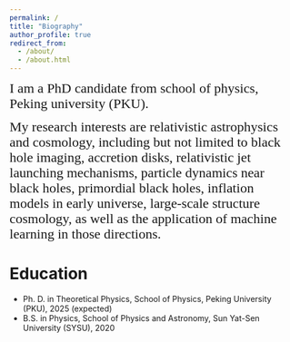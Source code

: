 ```yaml
---
permalink: /
title: "Biography"
author_profile: true
redirect_from: 
  - /about/
  - /about.html
---
```


<font face="Times New Roman" size=5> I am a PhD candidate from school of physics, Peking university (PKU). <br>

My research interests are relativistic astrophysics and cosmology, including but not limited to black hole imaging, accretion disks, relativistic jet launching mechanisms, particle dynamics near black holes, primordial black holes, inflation models in early universe, large-scale structure cosmology, as well as the application of machine learning in those directions.</font>

Education
======
* Ph. D. in Theoretical Physics, School of Physics, Peking University (PKU), 2025 (expected) 
* B.S. in Physics, School of Physics and Astronomy, Sun Yat-Sen University (SYSU), 2020 

